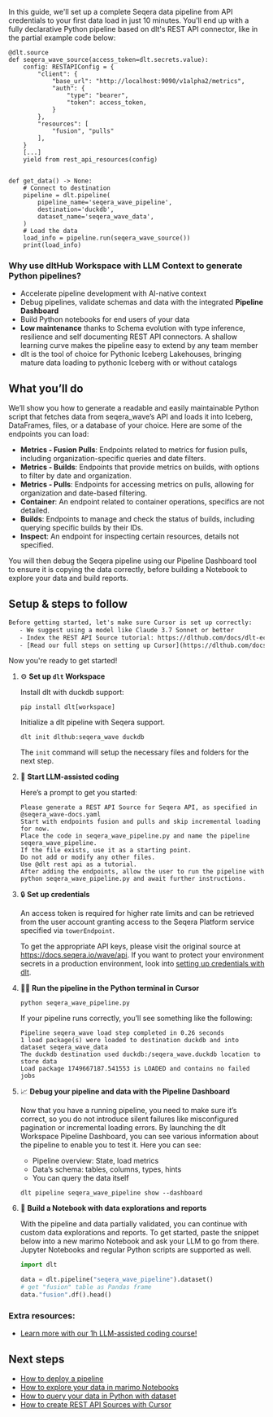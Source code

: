 In this guide, we'll set up a complete Seqera data pipeline from API credentials to your first data load in just 10 minutes. You'll end up with a fully declarative Python pipeline based on dlt's REST API connector, like in the partial example code below:

```python-outcome
@dlt.source
def seqera_wave_source(access_token=dlt.secrets.value):
    config: RESTAPIConfig = {
        "client": {
            "base_url": "http://localhost:9090/v1alpha2/metrics",
            "auth": {
                "type": "bearer",
                "token": access_token,
            }
        },
        "resources": [
            "fusion", "pulls"
        ],
    }
    [...]
    yield from rest_api_resources(config)


def get_data() -> None:
    # Connect to destination
    pipeline = dlt.pipeline(
        pipeline_name='seqera_wave_pipeline',
        destination='duckdb',
        dataset_name='seqera_wave_data', 
    )
    # Load the data
    load_info = pipeline.run(seqera_wave_source())
    print(load_info) 
```

### Why use dltHub Workspace with LLM Context to generate Python pipelines?

- Accelerate pipeline development with AI-native context
- Debug pipelines, validate schemas and data with the integrated **Pipeline Dashboard**
- Build Python notebooks for end users of your data
- **Low maintenance** thanks to Schema evolution with type inference, resilience and self documenting REST API connectors. A shallow learning curve makes the pipeline easy to extend by any team member
- dlt is the tool of choice for Pythonic Iceberg Lakehouses, bringing mature data loading to pythonic Iceberg with or without catalogs

## What you’ll do

We’ll show you how to generate a readable and easily maintainable Python script that fetches data from seqera_wave’s API and loads it into Iceberg, DataFrames, files, or a database of your choice. Here are some of the endpoints you can load:

- **Metrics - Fusion Pulls**: Endpoints related to metrics for fusion pulls, including organization-specific queries and date filters.
- **Metrics - Builds**: Endpoints that provide metrics on builds, with options to filter by date and organization.
- **Metrics - Pulls**: Endpoints for accessing metrics on pulls, allowing for organization and date-based filtering.
- **Container**: An endpoint related to container operations, specifics are not detailed.
- **Builds**: Endpoints to manage and check the status of builds, including querying specific builds by their IDs.
- **Inspect**: An endpoint for inspecting certain resources, details not specified.

You will then debug the Seqera pipeline using our Pipeline Dashboard tool to ensure it is copying the data correctly, before building a Notebook to explore your data and build reports.

## Setup & steps to follow

```default
Before getting started, let's make sure Cursor is set up correctly:
   - We suggest using a model like Claude 3.7 Sonnet or better
   - Index the REST API Source tutorial: https://dlthub.com/docs/dlt-ecosystem/verified-sources/rest_api/ and add it to context as **@dlt rest api**
   - [Read our full steps on setting up Cursor](https://dlthub.com/docs/dlt-ecosystem/llm-tooling/cursor-restapi#23-configuring-cursor-with-documentation)
```

Now you're ready to get started!

1. ⚙️ **Set up `dlt` Workspace**
    
    Install dlt with duckdb support:
    ```shell
    pip install dlt[workspace]
    ```

    Initialize a dlt pipeline with Seqera support.
    ```shell
    dlt init dlthub:seqera_wave duckdb
    ```

    The `init` command will setup the necessary files and folders for the next step.
    
2. 🤠 **Start LLM-assisted coding**
    
    Here’s a prompt to get you started:
    
    ```prompt
    Please generate a REST API Source for Seqera API, as specified in @seqera_wave-docs.yaml 
    Start with endpoints fusion and pulls and skip incremental loading for now. 
    Place the code in seqera_wave_pipeline.py and name the pipeline seqera_wave_pipeline. 
    If the file exists, use it as a starting point. 
    Do not add or modify any other files. 
    Use @dlt rest api as a tutorial. 
    After adding the endpoints, allow the user to run the pipeline with python seqera_wave_pipeline.py and await further instructions.
    ```

    
3. 🔒 **Set up credentials** 
    
    An access token is required for higher rate limits and can be retrieved from the user account granting access to the Seqera Platform service specified via `towerEndpoint`.
    
    To get the appropriate API keys, please visit the original source at https://docs.seqera.io/wave/api.
    If you want to protect your environment secrets in a production environment, look into [setting up credentials with dlt](https://dlthub.com/docs/walkthroughs/add_credentials).
    
4. 🏃‍♀️ **Run the pipeline in the Python terminal in Cursor**
    
    ```shell
    python seqera_wave_pipeline.py
    ```
    
    If your pipeline runs correctly, you’ll see something like the following:
    
    ```shell
    Pipeline seqera_wave load step completed in 0.26 seconds
    1 load package(s) were loaded to destination duckdb and into dataset seqera_wave_data
    The duckdb destination used duckdb:/seqera_wave.duckdb location to store data
    Load package 1749667187.541553 is LOADED and contains no failed jobs
    ```
    
5. 📈 **Debug your pipeline and data with the Pipeline Dashboard**

    Now that you have a running pipeline, you need to make sure it’s correct, so you do not introduce silent failures like misconfigured pagination or incremental loading errors. By launching the dlt Workspace Pipeline Dashboard, you can see various information about the pipeline to enable you to test it. Here you can see:
    - Pipeline overview: State, load metrics
    - Data’s schema: tables, columns, types, hints
    - You can query the data itself
    
    ```shell
    dlt pipeline seqera_wave_pipeline show --dashboard
    ```
    
6. 🐍 **Build a Notebook with data explorations and reports**

    With the pipeline and data partially validated, you can continue with custom data explorations and reports. To get started, paste the snippet below into a new marimo Notebook and ask your LLM to go from there. Jupyter Notebooks and regular Python scripts are supported as well.

    
    ```python
    import dlt

   data = dlt.pipeline("seqera_wave_pipeline").dataset()
   # get "fusion" table as Pandas frame
   data."fusion".df().head()
    ```

### Extra resources:

- [Learn more with our 1h LLM-assisted coding course!](https://www.youtube.com/watch?v=GGid70rnJuM)

## Next steps

- [How to deploy a pipeline](https://dlthub.com/docs/walkthroughs/deploy-a-pipeline)
- [How to explore your data in marimo Notebooks](https://dlthub.com/docs/general-usage/dataset-access/marimo)
- [How to query your data in Python with dataset](https://dlthub.com/docs/general-usage/dataset-access/dataset)
- [How to create REST API Sources with Cursor](https://dlthub.com/docs/dlt-ecosystem/llm-tooling/cursor-restapi)
